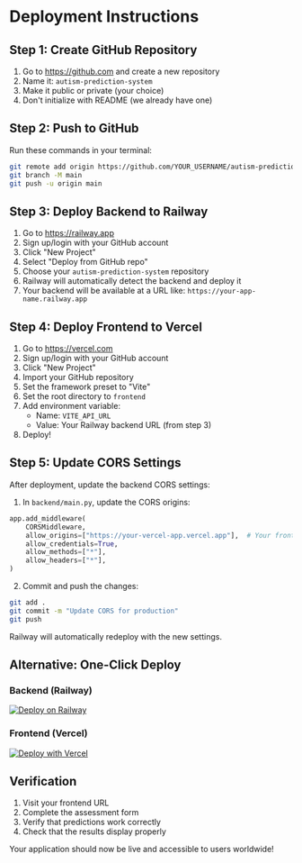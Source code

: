 # Deployment Instructions

## Step 1: Create GitHub Repository

1. Go to https://github.com and create a new repository
2. Name it: `autism-prediction-system`
3. Make it public or private (your choice)
4. Don't initialize with README (we already have one)

## Step 2: Push to GitHub

Run these commands in your terminal:

```bash
git remote add origin https://github.com/YOUR_USERNAME/autism-prediction-system.git
git branch -M main
git push -u origin main
```

## Step 3: Deploy Backend to Railway

1. Go to https://railway.app
2. Sign up/login with your GitHub account
3. Click "New Project"
4. Select "Deploy from GitHub repo"
5. Choose your `autism-prediction-system` repository
6. Railway will automatically detect the backend and deploy it
7. Your backend will be available at a URL like: `https://your-app-name.railway.app`

## Step 4: Deploy Frontend to Vercel

1. Go to https://vercel.com
2. Sign up/login with your GitHub account
3. Click "New Project"
4. Import your GitHub repository
5. Set the framework preset to "Vite"
6. Set the root directory to `frontend`
7. Add environment variable:
   - Name: `VITE_API_URL`
   - Value: Your Railway backend URL (from step 3)
8. Deploy!

## Step 5: Update CORS Settings

After deployment, update the backend CORS settings:

1. In `backend/main.py`, update the CORS origins:
```python
app.add_middleware(
    CORSMiddleware,
    allow_origins=["https://your-vercel-app.vercel.app"],  # Your frontend URL
    allow_credentials=True,
    allow_methods=["*"],
    allow_headers=["*"],
)
```

2. Commit and push the changes:
```bash
git add .
git commit -m "Update CORS for production"
git push
```

Railway will automatically redeploy with the new settings.

## Alternative: One-Click Deploy

### Backend (Railway)
[![Deploy on Railway](https://railway.app/button.svg)](https://railway.app/new/template)

### Frontend (Vercel)
[![Deploy with Vercel](https://vercel.com/button)](https://vercel.com/new/clone)

## Verification

1. Visit your frontend URL
2. Complete the assessment form
3. Verify that predictions work correctly
4. Check that the results display properly

Your application should now be live and accessible to users worldwide!
